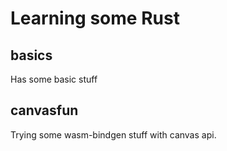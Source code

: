 # Learning some Rust
## basics
Has some basic stuff

## canvasfun
Trying some wasm-bindgen stuff with canvas api.